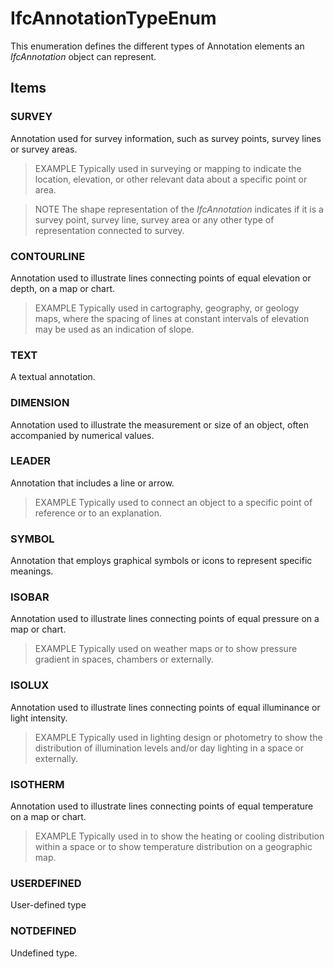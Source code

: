 # IfcAnnotationTypeEnum

This enumeration defines the different types of Annotation elements an _IfcAnnotation_ object can represent.<!-- end of definition -->

## Items

### SURVEY
Annotation used for survey information, such as survey points, survey lines or survey areas.

> EXAMPLE Typically used in surveying or mapping to indicate the location, elevation, or other relevant data about a specific point or area.

> NOTE The shape representation of the _IfcAnnotation_ indicates if it is a survey point, survey line, survey area or any other type of representation connected to survey. 

### CONTOURLINE
Annotation used to illustrate lines connecting points of equal elevation or depth, on a map or chart.

> EXAMPLE Typically used in cartography, geography, or geology maps, where the spacing of lines at constant intervals of elevation may be used as an indication of slope.

### TEXT
A textual annotation.

### DIMENSION
Annotation used to illustrate the measurement or size of an object, often accompanied by numerical values.

### LEADER
Annotation that includes a line or arrow.

> EXAMPLE Typically used to connect an object to a specific point of reference or to an explanation.

### SYMBOL
Annotation that employs graphical symbols or icons to represent specific meanings.

### ISOBAR
Annotation used to illustrate lines connecting points of equal pressure on a map or chart. 

> EXAMPLE Typically used on weather maps or to show pressure gradient in spaces, chambers or externally.

### ISOLUX
Annotation used to illustrate lines connecting points of equal illuminance or light intensity.

> EXAMPLE Typically used in lighting design or photometry to show the distribution of illumination levels and/or day lighting in a space or externally.

### ISOTHERM
Annotation used to illustrate lines connecting points of equal temperature on a map or chart.

> EXAMPLE Typically used in to show the heating or cooling distribution within a space or to show temperature distribution on a geographic map.

### USERDEFINED
User-defined type

### NOTDEFINED
Undefined type.
